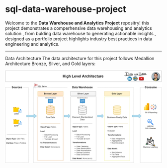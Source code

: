 # sql-data-warehouse-project

Welcome to the **Data Warehouse and Analytics Project** repositry!
this project demonstrates a comperhensive data warehousing and analytics solution , from bulding data warehouse to generating actionable insights , designed as a portfolio project highlights industry best practices in data engineering and analytics.

---

Data Architecture
The data architecture for this project follows Medallion Architecture Bronze, Silver, and Gold layers:

![Data Architecture](https://github.com/radwanagy/sql-data-warehouse-project/blob/main/images/data_architecture%20(1).png)
